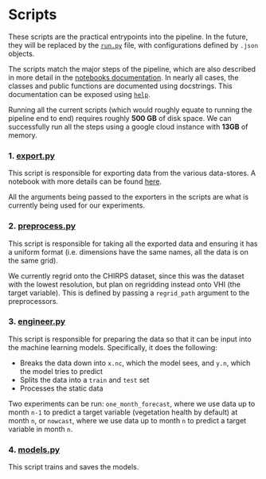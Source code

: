 # Scripts

These scripts are the practical entrypoints into the pipeline. 
In the future, they will be replaced by the [`run.py`](../run.py) file, with configurations defined by `.json` objects.

The scripts match the major steps of the pipeline, which are also described in more detail in the 
[notebooks documentation](../notebooks/docs). 
In nearly all cases, the classes and public functions are documented using docstrings. This documentation can be exposed
using [`help`](https://docs.python.org/3/library/functions.html#help).

Running all the current scripts (which would roughly equate to running the pipeline end to end) requires roughly
**500 GB** of disk space. We can successfully run all the steps using a google cloud instance with **13GB** of memory.

### 1. [export.py](export.py)

This script is responsible for exporting data from the various data-stores. A notebook with more details can be found
[here](../notebooks/docs/01_Exporters.ipynb).

All the arguments being passed to the exporters in the scripts are what is currently being used for our experiments.

### 2. [preprocess.py](preprocess.py)

This script is responsible for taking all the exported data and ensuring it has a uniform format (i.e. dimensions have
the same names, all the data is on the same grid).

We currently regrid onto the CHIRPS dataset, since this was the dataset with the lowest resolution, but plan on regridding
instead onto VHI (the target variable). This is defined by passing a `regrid_path` argument to the preprocessors.

### 3. [engineer.py](engineer.py)

This script is responsible for preparing the data so that it can be input into the machine learning models. Specifically,
it does the following:

* Breaks the data down into `x.nc`, which the model sees, and `y.n`, which the model tries to predict
* Splits the data into a `train` and `test` set
* Processes the static data

Two experiments can be run: `one_month_forecast`, where we use data up to month `n-1` to predict a target variable
(vegetation health by default) at month `n`, or `nowcast`, where we use data up to month `n` to predict a target variable
in month `n`.

### 4. [models.py](models.py)

This script trains and saves the models.
